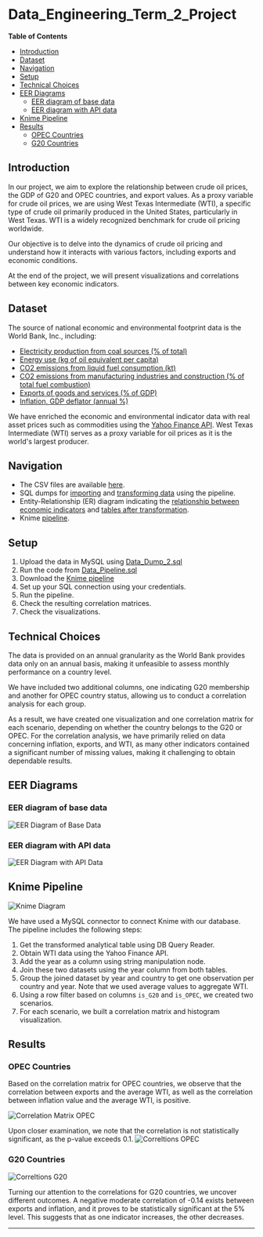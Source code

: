 # Data_Engineering_Term_2_Project

**Table of Contents**
- [Introduction](#introduction)
- [Dataset](#dataset)
- [Navigation](#navigation)
- [Setup](#setup)
- [Technical Choices](#technical-choices)
- [EER Diagrams](#eer-diagrams)
  - [EER diagram of base data](#eer-diagram-of-base-data)
  - [EER diagram with API data](#eer-diagram-with-api-data)
- [Knime Pipeline](#knime-pipeline)
- [Results](#results)
  - [OPEC Countries](#opec-countries)
  - [G20 Countries](#g20-countries)

## Introduction

In our project, we aim to explore the relationship between crude oil prices, the GDP of G20 and OPEC countries, and export values. As a proxy variable for crude oil prices, we are using West Texas Intermediate (WTI), a specific type of crude oil primarily produced in the United States, particularly in West Texas. WTI is a widely recognized benchmark for crude oil pricing worldwide.

Our objective is to delve into the dynamics of crude oil pricing and understand how it interacts with various factors, including exports and economic conditions.

At the end of the project, we will present visualizations and correlations between key economic indicators.

## Dataset

The source of national economic and environmental footprint data is the World Bank, Inc., including:
- [Electricity production from coal sources (% of total)](https://data.worldbank.org/indicator/EG.ELC.COAL.ZS)
- [Energy use (kg of oil equivalent per capita)](https://data.worldbank.org/indicator/EG.USE.PCAP.KG.OE)
- [CO2 emissions from liquid fuel consumption (kt)](https://data.worldbank.org/indicator/EN.ATM.CO2E.LF.KT)
- [CO2 emissions from manufacturing industries and construction (% of total fuel combustion)](https://data.worldbank.org/indicator/EN.CO2.MANF.ZS)
- [Exports of goods and services (% of GDP)](https://data.worldbank.org/indicator/NE.EXP.GNFS.ZS)
- [Inflation, GDP deflator (annual %)](https://data.worldbank.org/indicator/NY.GDP.DEFL.KD.ZG)

We have enriched the economic and environmental indicator data with real asset prices such as commodities using the [Yahoo Finance API](https://developer.yahoo.com/api/). West Texas Intermediate (WTI) serves as a proxy variable for oil prices as it is the world's largest producer.

## Navigation

- The CSV files are available [here](link-to-csv-files).
- SQL dumps for [importing](https://github.com/Iandrewburg/Data_Engineering_Term_2_Project/blob/main/Data_Dump_2.sql) and [transforming data](https://github.com/Iandrewburg/Data_Engineering_Term_2_Project/blob/main/Data_Pipeline.sql) using the pipeline.
- Entity-Relationship (ER) diagram indicating the [relationship between economic indicators](https://github.com/Iandrewburg/Data_Engineering_Term_2_Project/blob/main/ER_Indicators.png) and [tables after transformation](https://github.com/Iandrewburg/Data_Engineering_Term_2_Project/blob/main/ER_Indicators_Stock.png).
- Knime [pipeline](https://github.com/Iandrewburg/Data_Engineering_Term_2_Project/blob/main/Project2_DE1_Knime.knwf).

## Setup

1. Upload the data in MySQL using [Data_Dump_2.sql](https://github.com/Iandrewburg/Data_Engineering_Term_2_Project/blob/main/Data_Dump_2.sql)
2. Run the code from [Data_Pipeline.sql](https://github.com/Iandrewburg/Data_Engineering_Term_2_Project/blob/main/Data_Pipeline.sql)
3. Download the [Knime pipeline](https://github.com/Iandrewburg/Data_Engineering_Term_2_Project/blob/main/Project2_DE1_Knime.knwf)
4. Set up your SQL connection using your credentials.
5. Run the pipeline.
6. Check the resulting correlation matrices.
7. Check the visualizations.

## Technical Choices

The data is provided on an annual granularity as the World Bank provides data only on an annual basis, making it unfeasible to assess monthly performance on a country level.

We have included two additional columns, one indicating G20 membership and another for OPEC country status, allowing us to conduct a correlation analysis for each group.

As a result, we have created one visualization and one correlation matrix for each scenario, depending on whether the country belongs to the G20 or OPEC. For the correlation analysis, we have primarily relied on data concerning inflation, exports, and WTI, as many other indicators contained a significant number of missing values, making it challenging to obtain dependable results.

## EER Diagrams

### EER diagram of base data
![EER Diagram of Base Data](https://github.com/Iandrewburg/Data_Engineering_Term_2_Project/blob/main/ER_Indicators.png)

### EER diagram with API data
![EER Diagram with API Data](https://github.com/Iandrewburg/Data_Engineering_Term_2_Project/blob/main/ER_Indicators_Stock.png)

## Knime Pipeline
![Knime Diagram](https://github.com/Iandrewburg/Data_Engineering_Term_2_Project/blob/main/knime_pipeline.png)

We have used a MySQL connector to connect Knime with our database. The pipeline includes the following steps:

1. Get the transformed analytical table using DB Query Reader.
2. Obtain WTI data using the Yahoo Finance API.
3. Add the year as a column using string manipulation node.
4. Join these two datasets using the year column from both tables.
5. Group the joined dataset by year and country to get one observation per country and year. Note that we used average values to aggregate WTI.
6. Using a row filter based on columns `is_G20` and `is_OPEC`, we created two scenarios.
7. For each scenario, we built a correlation matrix and histogram visualization.

## Results

### OPEC Countries

Based on the correlation matrix for OPEC countries, we observe that the correlation between exports and the average WTI, as well as the correlation between inflation value and the average WTI, is positive.

![Correlation Matrix OPEC](https://github.com/Iandrewburg/Data_Engineering_Term_2_Project/blob/main/corr1.png)

Upon closer examination, we note that the correlation is not statistically significant, as the p-value exceeds 0.1.
![Correltions OPEC](https://github.com/Iandrewburg/Data_Engineering_Term_2_Project/blob/main/cor2.png)

### G20 Countries
![Correltions G20](https://github.com/Iandrewburg/Data_Engineering_Term_2_Project/blob/main/cor3.png)

Turning our attention to the correlations for G20 countries, we uncover different outcomes. A negative moderate correlation of -0.14 exists between exports and inflation, and it proves to be statistically significant at the 5% level. This suggests that as one indicator increases, the other decreases.

-------------------
